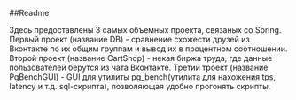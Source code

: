 ##Readme

Здесь предоставлены 3 самых объемных проекта, связаных со Spring.
Первый проект (название DB) - сравнение схожести друзей из Вконтакте по их общим группам и вывод их в процентном соотношении.
Второй проект (название CartShop) - некая биржа труда, где данные пользователей берутся из чата Вконтакте.
Третий троект (название PgBenchGUI) - GUI для утилиты pg_bench(утилита для нахожения tps, latency и т.д. sql-скрипта), позволяющая удобно прогонять скрипты.
